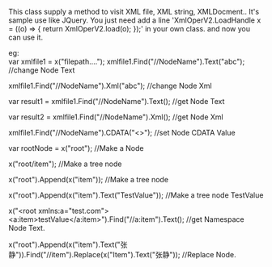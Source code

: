 This class supply a method to visit XML file, XML string, XMLDocment..
It's sample use like JQuery.
You just need add a line 'XmlOperV2.LoadHandle x = ((o) => { return XmlOperV2.load(o); });' in your own class.
and now you can use it.

eg:<br /> 
var xmlfile1 = x("filepath....");
xmlfile1.Find("//NodeName").Text("abc");    //change Node Text

xmlfile1.Find("//NodeName").Xml("abc");     //change Node Xml

var result1 = xmlfile1.Find("//NodeName").Text(); //get Node Text

var result2 = xmlfile1.Find("//NodeName").Xml();  //get Node Xml

xmlfile1.Find("//NodeName").CDATA("<test content><>");  //set Node CDATA Value
  
  var rootNode = x("root");   //Make a <root></root> Node
  
  x("root/item");             //Make a tree node <root><item /></root>
  
  x("root").Append(x("item")); //Make a tree node <root><item /></root>
  
  x("root").Append(x("item").Text("TestValue")); //Make a tree node <root><item>TestValue</item></root>
  
  x("<root xmlns:a=\"test.com\"><a:item>testValue</a:item></root>").Find("//a:item").Text();  //get Namespace Node Text.
  
  x("root").Append(x("item").Text("张静")).Find("//item").Replace(x("Item").Text("张静"));  //Replace Node.
  
  
